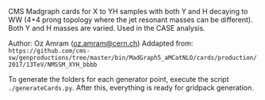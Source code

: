 CMS Madgraph cards for X to YH samples with both Y and H decaying to WW (4+4 prong topology where the jet resonant masses can be different).
Both Y and H masses are varied. Used in the CASE analysis.

Author: Oz Amram (oz.amram@cern.ch)
Addapted from:
`https://github.com/cms-sw/genproductions/tree/master/bin/MadGraph5_aMCatNLO/cards/production/2017/13TeV/NMSSM_XYH_bbbb`

To generate the folders for each generator point, execute the script
`./generateCards.py`. 
After this, everything is ready for gridpack generation.
